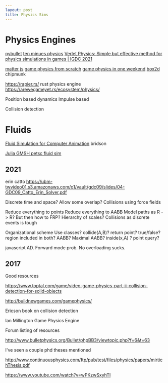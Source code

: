 ```yaml
---
layout: post
title: Physics Sims
---
```


# Physics Engines

[pybullet](https://pybullet.org/Bullet/phpBB3/viewforum.php?f=19)
[ten minues physics](https://matthias-research.github.io/pages/tenMinutePhysics/index.html)
[Verlet Physics: Simple but effective method for physics simulations in games | IGDC 2021](https://www.youtube.com/watch?v=zfkaMWIo3XM&ab_channel=IndiaGDC)

[matter js](https://brm.io/matter-js/)
[game physics from scratch](https://brm.io/game-physics-for-beginners/)
[game physics in one weekend](https://gamephysicsweekend.github.io/)
[box2d](https://box2d.org/)
chipmunk

<https://rapier.rs/> rust physics engine
<https://arewegameyet.rs/ecosystem/physics/>

Position based dynamics
Impulse based

Collision detection

# Fluids

[Fluid Simulation for Computer Animation](https://www.cs.ubc.ca/~rbridson/fluidsimulation/) bridson

[Julia GMSH petsc fluid sim](https://twitter.com/francescverdugo/status/1487115027979063296?s=20&t=OSBR7Kcf7AOCicTAypA9yQ)

## 2021

erin catto
<https://ubm-twvideo01.s3.amazonaws.com/o1/vault/gdc09/slides/04-GDC09_Catto_Erin_Solver.pdf>

Discrete time and space?
Allow some overlap?
Collisions using force fields

Reduce everything to points
Reduce everything to AABB
Model paths as R -> R? But then how to
FRP?
Hierarchy of scales?
Collisions as discrete events is tough

Organizational scheme
Use classes?
collide(A,B)? return point? true/false? region included in both? AABB? Maximal AABB?
inside(x,A) ? point query?

javascript AD. Forward mode prob. No overloading sucks.

## 2017

Good resources

<https://www.toptal.com/game/video-game-physics-part-ii-collision-detection-for-solid-objects>

<http://buildnewgames.com/gamephysics/>

Ericson book on collision detection

Ian Millington Game Physics Engine

Forum listing of resources

<http://www.bulletphysics.org/Bullet/phpBB3/viewtopic.php?f=6&t=63>

I've seen a couple phd theses mentioned

<http://www.continuousphysics.com/ftp/pub/test/files/physics/papers/mirtichThesis.pdf>

<https://www.youtube.com/watch?v=wPKzwSxyhTI>
